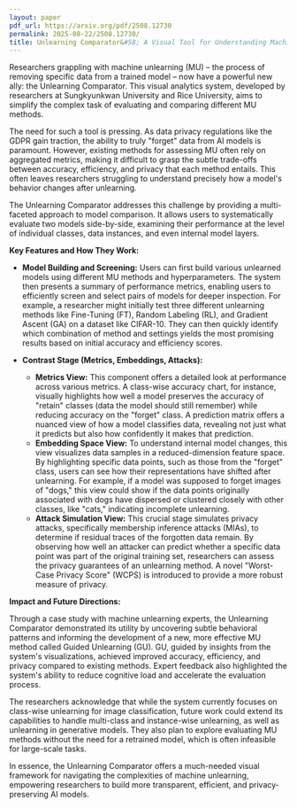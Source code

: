 ```yaml
---
layout: paper
pdf_url: https://arxiv.org/pdf/2508.12730
permalink: 2025-08-22/2508.12730/
title: Unlearning Comparator&#58; A Visual Tool for Understanding Machine Unlearning
---
```




Researchers grappling with machine unlearning (MU) – the process of removing specific data from a trained model – now have a powerful new ally: the Unlearning Comparator. This visual analytics system, developed by researchers at Sungkyunkwan University and Rice University, aims to simplify the complex task of evaluating and comparing different MU methods.

The need for such a tool is pressing. As data privacy regulations like the GDPR gain traction, the ability to truly "forget" data from AI models is paramount. However, existing methods for assessing MU often rely on aggregated metrics, making it difficult to grasp the subtle trade-offs between accuracy, efficiency, and privacy that each method entails. This often leaves researchers struggling to understand precisely how a model's behavior changes after unlearning.

The Unlearning Comparator addresses this challenge by providing a multi-faceted approach to model comparison. It allows users to systematically evaluate two models side-by-side, examining their performance at the level of individual classes, data instances, and even internal model layers.

**Key Features and How They Work:**

*   **Model Building and Screening:** Users can first build various unlearned models using different MU methods and hyperparameters. The system then presents a summary of performance metrics, enabling users to efficiently screen and select pairs of models for deeper inspection. For example, a researcher might initially test three different unlearning methods like Fine-Tuning (FT), Random Labeling (RL), and Gradient Ascent (GA) on a dataset like CIFAR-10. They can then quickly identify which combination of method and settings yields the most promising results based on initial accuracy and efficiency scores.

*   **Contrast Stage (Metrics, Embeddings, Attacks):**
    *   **Metrics View:** This component offers a detailed look at performance across various metrics. A class-wise accuracy chart, for instance, visually highlights how well a model preserves the accuracy of "retain" classes (data the model should still remember) while reducing accuracy on the "forget" class. A prediction matrix offers a nuanced view of how a model classifies data, revealing not just what it predicts but also how confidently it makes that prediction.
    *   **Embedding Space View:** To understand internal model changes, this view visualizes data samples in a reduced-dimension feature space. By highlighting specific data points, such as those from the "forget" class, users can see how their representations have shifted after unlearning. For example, if a model was supposed to forget images of "dogs," this view could show if the data points originally associated with dogs have dispersed or clustered closely with other classes, like "cats," indicating incomplete unlearning.
    *   **Attack Simulation View:** This crucial stage simulates privacy attacks, specifically membership inference attacks (MIAs), to determine if residual traces of the forgotten data remain. By observing how well an attacker can predict whether a specific data point was part of the original training set, researchers can assess the privacy guarantees of an unlearning method. A novel "Worst-Case Privacy Score" (WCPS) is introduced to provide a more robust measure of privacy.

**Impact and Future Directions:**

Through a case study with machine unlearning experts, the Unlearning Comparator demonstrated its utility by uncovering subtle behavioral patterns and informing the development of a new, more effective MU method called Guided Unlearning (GU). GU, guided by insights from the system's visualizations, achieved improved accuracy, efficiency, and privacy compared to existing methods. Expert feedback also highlighted the system's ability to reduce cognitive load and accelerate the evaluation process.

The researchers acknowledge that while the system currently focuses on class-wise unlearning for image classification, future work could extend its capabilities to handle multi-class and instance-wise unlearning, as well as unlearning in generative models. They also plan to explore evaluating MU methods without the need for a retrained model, which is often infeasible for large-scale tasks.

In essence, the Unlearning Comparator offers a much-needed visual framework for navigating the complexities of machine unlearning, empowering researchers to build more transparent, efficient, and privacy-preserving AI models.